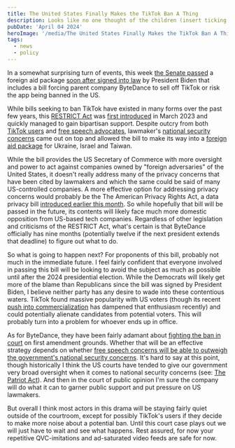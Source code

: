 ```yaml
---
title: The United States Finally Makes the TikTok Ban A Thing
description: Looks like no one thought of the children (insert ticking clock puns here)
pubDate: 'April 04 2024'
heroImage: '/media/The United States Finally Makes the TikTok Ban A Thing/TikTokLogofeatured.png'
tags:
  - news
  - policy
---
```


In a somewhat surprising turn of events, this week [the Senate passed](https://www.theverge.com/2024/4/23/24137638/senate-passes-tiktok-ban-bill-divest-bytedance-foreign-aid) a foreign aid package [soon after signed into law](https://www.theverge.com/2024/4/24/24139036/biden-signs-tiktok-ban-bill-divest-foreign-aid-package) by President Biden that includes a bill forcing parent company ByteDance to sell off TikTok or risk the app being banned in the US.

While bills seeking to ban TikTok have existed in many forms over the past few years, this [RESTRICT Act](https://www.documentcloud.org/documents/23697944-restrict-act-final-text) was [first introduced](https://www.congress.gov/bill/118th-congress/senate-bill/686) in March 2023 and quickly managed to gain bipartisan support. Despite outcry from both [TikTok users](https://www.politico.com/news/2024/03/11/tiktok-continues-push-alert-campaign-00146343) and [free speech advocates](https://www.aclu.org/press-releases/aclu-statement-on-congress-latest-attempt-to-ban-tiktok-and-restrict-free-speech-online), lawmaker's [national security concerns](https://www.nbcnews.com/tech/tech-news/restrict-act-bill-tiktok-rcna73682) came out on top and allowed the bill to make its way into a [foreign aid package](https://www.nytimes.com/2024/04/23/us/politics/aid-bill-ukraine-israel-taiwan.html) for Ukraine, Israel and Taiwan.

While the bill provides the US Secretary of Commerce with more oversight and power to act against companies owned by "foreign adversaries" of the United States, it doesn't really address many of the privacy concerns that have been cited by lawmakers and which the same could be said of many US-controlled companies. A more effective option for addressing privacy concerns would probably be the The American Privacy Rights Act, a data privacy bill [introduced earlier this month](https://www.axios.com/2024/04/07/data-privacy-consumer-rights-bill-congress). So while hopefully that bill will be passed in the future, its contents will likely face much more domestic opposition from US-based tech companies. Regardless of other legislation and criticisms of the RESTRICT Act, what's certain is that ByteDance officially has nine months (potentially twelve if the next president extends that deadline) to figure out what to do.

So what is going to happen next? For proponents of this bill, probably not much in the immediate future. I feel fairly confident that everyone involved in passing this bill will be looking to avoid the subject as much as possible until after the 2024 presidential election. While the Democrats will likely get more of the blame than Republicans since the bill was signed by President Biden, I believe neither party has any desire to wade into these contentious waters. TikTok found massive popularity with US voters (though its recent [push into commercialization](https://www.businessinsider.com/tiktok-is-bad-boring-fyp-2024-2) has dampened that enthusiasm recently) and could potentially alienate candidates from potential voters. This will probably turn into a problem for whoever ends up in office.

As for ByteDance, they have been fairly adamant about [fighting the ban in court](https://variety.com/2024/digital/news/tiktok-ban-bytedance-will-not-sell-app-1235983185/) on first amendment grounds. Whether that will be an effective strategy depends on whether [free speech concerns will be able to outweigh the government's national security concerns](https://www.platformer.news/tiktok-ban-bill-senate-legal-challenge-first-amendment/). It's hard to say at this point, though historically I think the US courts have tended to give our government very broad oversight when it comes to national security concerns (see: [The Patriot Act](https://www.aclu.org/issues/national-security/privacy-and-surveillance/surveillance-under-patriot-act#:~:text=Under%20the%20Patriot%20Act%2C%20National,to%20one%20terror%2Drelated%20conviction.)). And then in the court of public opinion I'm sure the company will do what it can to garner public support and put pressure on US lawmakers.

But overall I think most actors in this drama will be staying fairly quiet outside of the courtroom, except for possibly TikTok's users if they decide to make more noise about a potential ban. Until this court case plays out we will just have to wait and see what happens. Rest assured, for now your repetitive QVC-imitations and ad-saturated video feeds are safe for now.